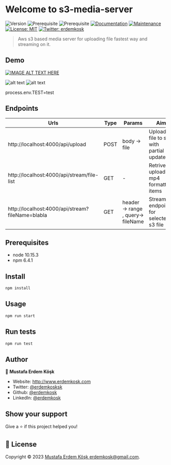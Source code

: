# Welcome to s3-media-server 
![Version](https://img.shields.io/badge/version-1.0.0-blue.svg?cacheSeconds=2592000)
![Prerequisite](https://img.shields.io/badge/node-10.15.3-blue.svg)
![Prerequisite](https://img.shields.io/badge/npm-6.4.1-blue.svg)
[![Documentation](https://img.shields.io/badge/documentation-yes-brightgreen.svg)](https://github.com/erdemkosk/quiz_api#readme)
[![Maintenance](https://img.shields.io/badge/Maintained%3F-yes-green.svg)](https://github.com/erdemkosk/quiz_api/graphs/commit-activity)
[![License: MIT](https://img.shields.io/github/license/erdemkosk/quiz_api)](https://github.com/erdemkosk/quiz_api/blob/master/LICENSE)
[![Twitter: erdemkosk](https://img.shields.io/twitter/follow/erdemkosk.svg?style=social)](https://twitter.com/erdemkosk)

> Aws s3 based media server for uploading file fastest way and streaming on it.

## Demo

[![IMAGE ALT TEXT HERE](https://img.youtube.com/vi/Qir4seehtvU/0.jpg)](https://www.youtube.com/watch?v=Qir4seehtvU)

![alt text](https://i.imgur.com/1jKjaAp.png)
![alt text](https://i.imgur.com/TUsp3G8.png)

process.env.TEST=test

## Endpoints

| Urls                                             | Type | Params                             | Aim                                     |
|--------------------------------------------------|------|------------------------------------|-----------------------------------------|
| http://localhost:4000/api/upload                 | POST | body -> file                       | Upload a file to s3 with partial update |
| http://localhost:4000/api/stream/file-list       | GET  | -                                  | Retrive uploaded mp4 formatted items    |
| http://localhost:4000/api/stream?fileName=blabla | GET  | header -> range , query-> fileName | Streaming endpoint for selected s3 file |

## Prerequisites

- node 10.15.3
- npm 6.4.1

## Install

```sh
npm install
```

## Usage

```sh
npm run start
```

## Run tests

```sh
npm run test
```

## Author

👤 **Mustafa Erdem Köşk**

* Website: http://www.erdemkosk.com
* Twitter: [@erdemkosksk](https://twitter.com/erdemkosksk)
* Github: [@erdemkosk](https://github.com/erdemkosk)
* LinkedIn: [@erdemkosk](https://linkedin.com/in/erdemkosk)


## Show your support

Give a ⭐️ if this project helped you!


## 📝 License

Copyright © 2023 [Mustafa Erdem Köşk <erdemkosk@gmail.com>](https://github.com/erdemkosk).
